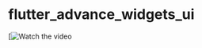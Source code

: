 # flutter_advance_widgets_ui


[![Watch the video](https://github.com/shobhitmh/flutter_advance_widgets/assets/118930409/817df1bb-5498-4c67-93f3-6b9f1db2492d)

